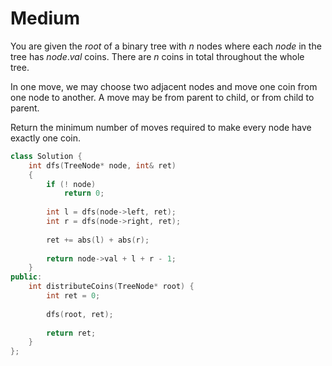 # Medium

You are given the $root$ of a binary tree with $n$ nodes where each $node$ in the tree has $node.val$ coins. There are $n$ coins in total throughout the whole tree.

In one move, we may choose two adjacent nodes and move one coin from one node to another. A move may be from parent to child, or from child to parent.

Return the minimum number of moves required to make every node have exactly one coin.

```cpp
class Solution {
    int dfs(TreeNode* node, int& ret)
    {
        if (! node)
            return 0;
        
        int l = dfs(node->left, ret);
        int r = dfs(node->right, ret);
        
        ret += abs(l) + abs(r);
        
        return node->val + l + r - 1;
    }
public:
    int distributeCoins(TreeNode* root) {
        int ret = 0;
        
        dfs(root, ret);
        
        return ret;
    }
};
```
